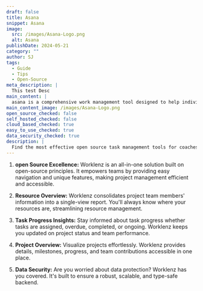 ```yaml
---
draft: false
title: Asana
snippet: Asana
image:
  src: /images/Asana-Logo.png
  alt: Asana
publishDate: 2024-05-21
category: ""
author: SJ
tags:
  - Guide
  - Tips
  - Open-Source
meta_description: |
  This test Desc
main_content: |
  asana is a comprehensive work management tool designed to help individuals and teams keep track of tasks, delegate responsibilities, monitor progress, and communicate in real time. By providing a centralized platform for collaboration, Asana helps teams stay organized and focused, ensuring that projects are completed on time.
main_content_image: /images/Asana-Logo.png
open_source_checked: false
self_hosted_checked: false
cloud_based_checked: true
easy_to_use_checked: true
data_security_checked: true
description: |
  Find the most effective open source task management tools for coaches on our platform. Simplify your coaching tasks and boost productivity with these tools.
---
```


1.  **open Source Excellence:** Worklenz is an all-in-one solution built on open-source principles. It empowers teams by providing easy navigation and unique features, making project management efficient and accessible.

2.  **Resource Overview:** Worklenz consolidates project team members' information into a single-view report. You'll always know where your resources are, streamlining resource management.

3.  **Task Progress Insights:** Stay informed about task progress whether tasks are assigned, overdue, completed, or ongoing. Worklenz keeps you updated on project status and team performance.

4.  **Project Overview:** Visualize projects effortlessly. Worklenz provides details, milestones, progress, and team contributions accessible in one place.

5.  **Data Security:** Are you worried about data protection? Worklenz has you covered. It's built to ensure a robust, scalable, and type-safe backend.
